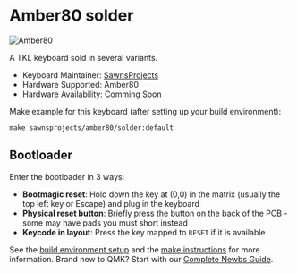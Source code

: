 # Amber80 solder

![Amber80](https://media.discordapp.net/attachments/860603126151512084/933588264047247400/IMG_0215.jpg)

A TKL keyboard sold in several variants.

* Keyboard Maintainer: [SawnsProjects](https://github.com/MaiTheSan)
* Hardware Supported: Amber80 
* Hardware Availability: Comming Soon

Make example for this keyboard (after setting up your build environment):

    make sawnsprojects/amber80/solder:default
	

## Bootloader

Enter the bootloader in 3 ways:

* **Bootmagic reset**: Hold down the key at (0,0) in the matrix (usually the top left key or Escape) and plug in the keyboard
* **Physical reset button**: Briefly press the button on the back of the PCB - some may have pads you must short instead
* **Keycode in layout**: Press the key mapped to `RESET` if it is available

See the [build environment setup](https://docs.qmk.fm/#/getting_started_build_tools) and the [make instructions](https://docs.qmk.fm/#/getting_started_make_guide) for more information. Brand new to QMK? Start with our [Complete Newbs Guide](https://docs.qmk.fm/#/newbs).
